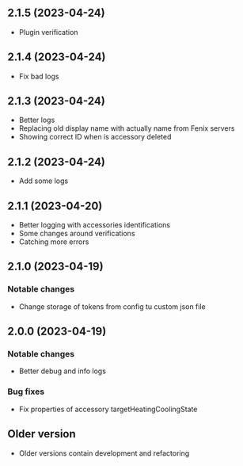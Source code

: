 ## 2.1.5 (2023-04-24)
- Plugin verification

## 2.1.4 (2023-04-24)
- Fix bad logs

## 2.1.3 (2023-04-24)
- Better logs
- Replacing old display name with actually name from Fenix servers
- Showing correct ID when is accessory deleted

## 2.1.2 (2023-04-24)
- Add some logs

## 2.1.1 (2023-04-20)
- Better logging with accessories identifications
- Some changes around verifications
- Catching more errors

## 2.1.0 (2023-04-19)
### Notable changes
- Change storage of tokens from config tu custom json file

## 2.0.0 (2023-04-19)
### Notable changes
- Better debug and info logs
### Bug fixes
- Fix properties of accessory targetHeatingCoolingState

## Older version
- Older versions contain development and refactoring